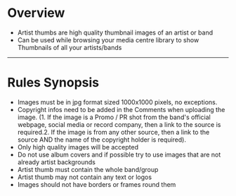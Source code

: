# **Overview**

- Artist thumbs are high quality thumbnail images of an artist or band
- Can be used while browsing your media centre library to show Thumbnails of all your artists/bands

---

# **Rules Synopsis**

- Images must be in jpg format sized 1000x1000 pixels, no exceptions.
- Copyright infos need to be added in the Comments when uploading the image. (1. If the image is a Promo / PR shot from the band's official webpage, social media or record company, then a link to the source is required.2. If the image is from any other source, then a link to the source AND the name of the copyright holder is required).
- Only high quality images will be accepted
- Do not use album covers and if possible try to use images that are not already artist backgrounds
- Artist thumb must contain the whole band/group
- Artist thumb may not contain any text or logos
- Images should not have borders or frames round them
